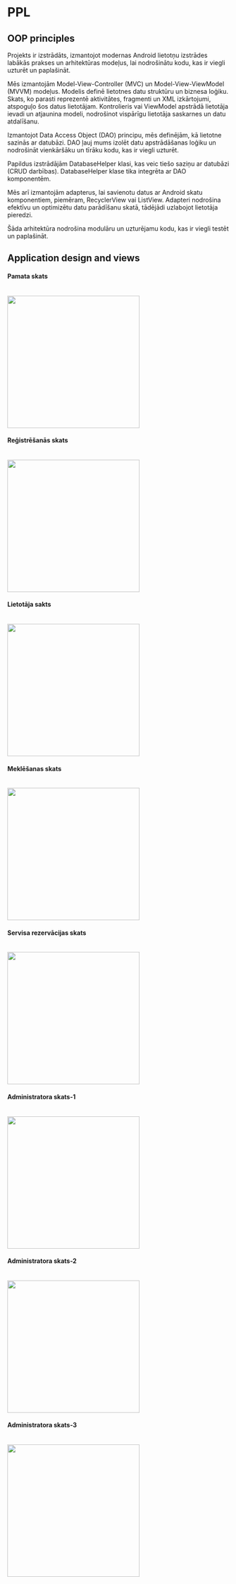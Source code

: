 # PPL

## OOP principles

Projekts ir izstrādāts, izmantojot modernas Android lietotņu izstrādes labākās prakses un arhitektūras modeļus, lai nodrošinātu kodu, kas ir viegli uzturēt un paplašināt.

Mēs izmantojām Model-View-Controller (MVC) un Model-View-ViewModel (MVVM) modeļus. 
Modelis definē lietotnes datu struktūru un biznesa loģiku. Skats, ko parasti reprezentē aktivitātes, fragmenti un XML izkārtojumi, atspoguļo šos datus lietotājam. 
Kontrolieris vai ViewModel apstrādā lietotāja ievadi un atjaunina modeli, nodrošinot vispārīgu lietotāja saskarnes un datu atdalīšanu.

Izmantojot Data Access Object (DAO) principu, mēs definējām, kā lietotne sazinās ar datubāzi. DAO ļauj mums izolēt datu apstrādāšanas 
loģiku un nodrošināt vienkāršāku un tīrāku kodu, kas ir viegli uzturēt.

Papildus izstrādājām DatabaseHelper klasi, kas veic tiešo saziņu ar datubāzi (CRUD darbības). DatabaseHelper klase tika integrēta ar DAO komponentēm.

Mēs arī izmantojām adapterus, lai savienotu datus ar Android skatu komponentiem, piemēram, RecyclerView vai ListView. 
Adapteri nodrošina efektīvu un optimizētu datu parādīšanu skatā, tādējādi uzlabojot lietotāja pieredzi.


Šāda arhitektūra nodrošina modulāru un uzturējamu kodu, kas ir viegli testēt un paplašināt.

## Application design and views

#### Pamata skats
<br/>

<img src="https://github.com/rkalvitis/PPL/assets/62305390/17a4e217-d289-4fee-a148-c45eb51fbbf4" width="300">

#### Reģistrēšanās skats
<br/>

<img src="https://github.com/rkalvitis/PPL/assets/62305390/dc207906-74d5-46cc-ba6c-4fcb6b4639b1" width="300">

#### Lietotāja sakts
<br/>

<img src="https://github.com/rkalvitis/PPL/assets/62305390/fab09c30-7541-4599-a4ee-106e62c813c5" width="300">

#### Meklēšanas skats
<br/>

<img src="https://github.com/rkalvitis/PPL/assets/62305390/52eba067-22ef-41dd-bee3-37e97fc176bb" width="300">

#### Servisa rezervācijas skats
<br/>

<img src="https://github.com/rkalvitis/PPL/assets/62305390/8fd04f32-9fe8-48bf-baec-ab4c31fb11da" width="300">

#### Administratora skats-1
<br/>

<img src="https://github.com/rkalvitis/PPL/assets/62305390/adcc136b-3e0d-4d47-b440-c45fa1946b0b" width="300">

#### Administratora skats-2
<br/>

<img src="https://github.com/rkalvitis/PPL/assets/62305390/77d4c31d-71be-4961-8e65-9037aed0a67b" width="300">

#### Administratora skats-3
<br/>

<img src="https://github.com/rkalvitis/PPL/assets/62305390/3ea13c18-7154-48d6-b93d-26ef3d0dd164" width="300">

